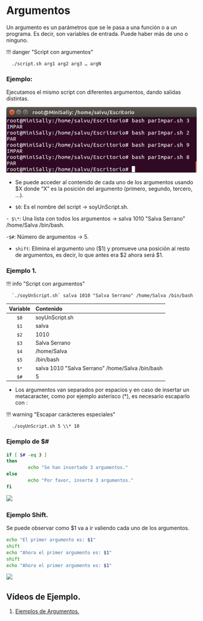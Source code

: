 # Argumentos

Un argumento es un parámetros que se le pasa a una función o a un programa. Es decir, son variables de entrada. Puede haber más de uno o ninguno.

!!! danger "Script con argumentos" 
	
      ./script.sh arg1 arg2 arg3 … argN


### Ejemplo:

Ejecutamos el mismo script con diferentes argumentos, dando salidas distintas.

![alt text](imagenes/15.png)

- Se puede acceder al contenido de cada uno de los argumentos usando $X donde “X” es la posición del argumento (primero, segundo, tercero, ...).

- `$0`: Es el nombre del script → soyUnScript.sh.

-` $\*`: Una lista con todos los argumentos → salva 1010 "Salva Serrano" /home/Salva /bin/bash.

-`$#`: Número de argumentos → 5.

- `shift`: Elimina el argumento uno ($1) y promueve una posición al resto de argumentos, es decir, lo que antes era $2 ahora será $1.

### Ejemplo 1\.


!!! info "Script con argumentos" 
	
      `./soyUnScript.sh` salva 1010 "Salva Serrano" /home/Salva /bin/bash




| Variable |  Contenido                      |
| :------: | :----------------------------------------------- |
|   `$0`   | soyUnScript.sh                                   |
|   `$1`   | salva                                            |
|   `$2`   | 1010                                             |
|   `$3`   | Salva Serrano                                    |
|   `$4`   | /home/Salva                                      |
|   `$5`   | /bin/bash                                        |
|   `$*`   | salva 1010 "Salva Serrano" /home/Salva /bin/bash |
|   `$#`   | 5                                                |



- Los argumentos van separados por espacios y en caso de insertar un metacaracter, como por ejemplo asterisco (\*), es necesario escaparlo con \:


!!! warning "Escapar carácteres especiales" 
	
      ./soyUnScript.sh 5 \\* 10


### Ejemplo de $#

```bash
if [ $# -eq 3 ]
then
        echo "Se han insertado 3 argumentos."
else
        echo "Por favor, inserte 3 argumentos."
fi
```

  <img src="../imagenes/21.png" width="400"/>

### Ejemplo Shift.

Se puede observar como $1 va a ir valiendo cada uno de los argumentos.

```bash
echo "El primer argumento es: $1"
shift
echo "Ahora el primer argumento es: $1"
shift
echo "Ahora el primer argumento es: $1"
```

  <img src="../imagenes/20.png" width="400"/>

## Vídeos de Ejemplo.

1. [Ejemplos de Argumentos.](https://youtu.be/-j6-3HWyv_k)
